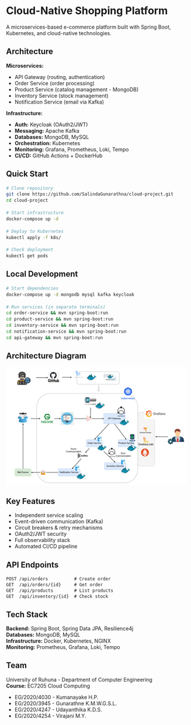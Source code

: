 # Cloud-Native Shopping Platform

A microservices-based e-commerce platform built with Spring Boot, Kubernetes, and cloud-native technologies.

## Architecture

**Microservices:**
- API Gateway (routing, authentication)
- Order Service (order processing)  
- Product Service (catalog management - MongoDB)
- Inventory Service (stock management)
- Notification Service (email via Kafka)

**Infrastructure:**
- **Auth:** Keycloak (OAuth2/JWT)
- **Messaging:** Apache Kafka
- **Databases:** MongoDB, MySQL
- **Orchestration:** Kubernetes
- **Monitoring:** Grafana, Prometheus, Loki, Tempo
- **CI/CD:** GitHub Actions + DockerHub

## Quick Start

```bash
# Clone repository
git clone https://github.com/SalindaGunarathna/cloud-project.git
cd cloud-project

# Start infrastructure
docker-compose up -d

# Deploy to Kubernetes
kubectl apply -f k8s/

# Check deployment
kubectl get pods
```

## Local Development

```bash
# Start dependencies
docker-compose up -d mongodb mysql kafka keycloak

# Run services (in separate terminals)
cd order-service && mvn spring-boot:run
cd product-service && mvn spring-boot:run
cd inventory-service && mvn spring-boot:run
cd notification-service && mvn spring-boot:run
cd api-gateway && mvn spring-boot:run
```

## Architecture Diagram

![Architecture Diagram](architecture.png)


## Key Features

- Independent service scaling
- Event-driven communication (Kafka)
- Circuit breakers & retry mechanisms  
- OAuth2/JWT security
- Full observability stack
- Automated CI/CD pipeline

## API Endpoints

```
POST /api/orders          # Create order
GET  /api/orders/{id}     # Get order
GET  /api/products        # List products
GET  /api/inventory/{id}  # Check stock
```

## Tech Stack

**Backend:** Spring Boot, Spring Data JPA, Resilience4j  
**Databases:** MongoDB, MySQL  
**Infrastructure:** Docker, Kubernetes, NGINX  
**Monitoring:** Prometheus, Grafana, Loki, Tempo

## Team

University of Ruhuna - Department of Computer Engineering  
**Course:** EC7205 Cloud Computing

- EG/2020/4030 - Kumanayake H.P.
- EG/2020/3945 - Gunarathne K.M.W.G.S.L.
- EG/2020/4247 - Udayanthika K.D.S.
- EG/2020/4254 - Virajani M.Y.
